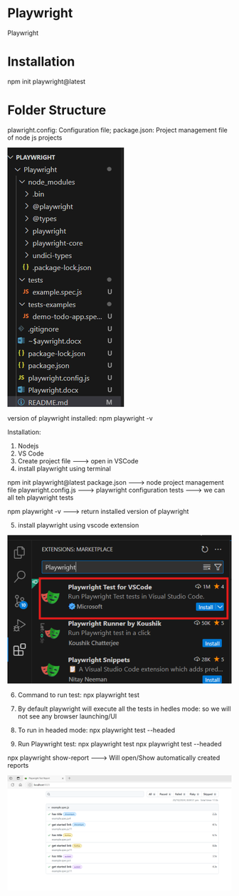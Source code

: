 # Playwright
Playwright

# Installation
npm init playwright@latest

# Folder Structure
plawright.config: Configuration file; package.json: Project management file of node js projects

![alt text](image.png)

version of playwright installed:  npm playwright -v

Installation:
1) Nodejs
2) VS Code
3) Create project file ---> open in VSCode
4) install playwright using terminal

npm init playwright@latest
package.json ---> node project management file
playwright.config.js ---> playwright configuration
tests ---> we can all teh playwright tests

npm playwright -v ---> return installed version of playwright

5) install playwright using vscode extension

![alt text](image-1.png)

6) Command to run test: npx playwright test

7) By default playwright will execute all the tests in hedles mode: so we will not see any browser launching/UI

8) To run in headed mode: npx playwright test --headed

9) Run Playwright test:
npx playwright test
npx playwright test --headed

npx playwright show-report ---> Will open/Show automatically created reports

![alt text](image-2.png)
